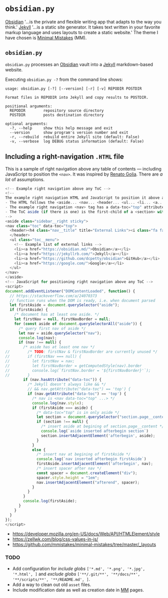# `obsidian.py`

[Obsidian](https://obsidian.md/) '&hellip;is the private and flexible writing app that adapts to the way you think.' [Jekyll](https://jekyllrb.com) '&hellip;is a static site generator. It takes text written in your favorite markup language and uses layouts to create a static website.' The theme I have chosen is [Minimal Mistakes](https://github.com/mmistakes/minimal-mistakes/) (MM).

## `obsidian.py`

`obsidian.py` processes an [Obsidian](https://obsidian.md/) vault into a [Jekyll](https://jekyllrb.com) markdown-based website.

Executing `obsidian.py -?` from the command line shows:

```python3
usage: obsidian.py [-?] [--version] [-r] [-v] REPODIR POSTDIR

Format files in REPODIR into Jekyll and copy results to POSTDIR.

positional arguments:
  REPODIR        repository source directory
  POSTDIR        posts destination directory

optional arguments:
  -?, --help     show this help message and exit
  --version      show program's version number and exit
  -r, --rebuild  rebuild entire Jekyll site (default: False)
  -v, --verbose  log DEBUG status information (default: False)
```

## Including a right-navigation `.HTML` file

This is a sample of right navigation above any table of contents &mdash; including JavaScript to position the `<nav>`. It was inspired by [Renato Golia](https://renatogolia.com/2020/10/22/creating-this-blog-theme/). There are *a lot* of assumptions.

```js
<!-- Example right navigation above any ToC -->
<!--
The example right navigation HTML and JavaScript to position it above any ToC is based on the Minimal Mistakes (MM) format and assumes:
- The HTML follows the <aside... <nav... <header... <ul... <li... <a... MM pattern exactly.
- The example right navigation <nav> tag has a data-toc="top" attribute.
- The ToC aside (if there is one) is the first-child of a <section> with class="page__content".
-->
<aside class="sidebar__right sticky">
<nav class="toc" data-toc="top">
  <header><h4 class="nav__title" title="External Links"><i class="fa fa-link"></i> External Links</h4>
  </header>
  <ul class="toc__menu">
    <!-- Example list of external links -->
    <li><a href="https://obsidian.md/">Obsidian</a></li>
    <li><a href="https://jekyllrb.com/">Jekyll</a></li>
    <li><a href="https://github.com/dcpetty/obsidian">GitHub</a></li>
    <li><a href="https://google.com/">Google</a></li>
  </ul>
</nav>
</aside>
<!-- JavaScript for positioning right navigation above any ToC -->
<script>
document.addEventListener("DOMContentLoaded", function() {
  // https://stackoverflow.com/a/24070373
  // function runs when the DOM is ready, i.e. when document parsed
  let firstAside = document.querySelector("aside");
  if (firstAside) {
    /* document has at least one aside. */
    let firstNav = null, firstNavBorder = null;
    for (const aside of document.querySelectorAll("aside")) {
      /* query first nav of aside */
      let nav = aside.querySelector("nav");
      console.log(nav);
      if (nav !== null) {
        /* aside has at least one nav */
//        /* TODO: firstNav & firstNavBorder are currently unused */
//        if (firstNav === null) {
//          let firstNav = nav;
//          let firstNavBorder = getComputedStyle(nav).border
//          console.log(`firstNav.border = '${firstNavBorder}'`);
//        }
        if (nav.hasAttribute("data-toc")) {
          /* Jekyll doesn't always like && */
          // && nav.getAttribute("data-toc") == 'top') {
          if (nav.getAttribute("data-toc") == 'top') {
            /* nav is <nav data-toc="top" ...> */
            console.log(nav.style);
            if (firstAside === aside) {
              /* data-toc="top" is in only aside */
              let section = document.querySelector("section.page__content");
              if (section !== null) {
                /* insert aside at begining of section.page__content */
                console.log(`aside inserted afterbegin section`)
                section.insertAdjacentElement('afterbegin', aside);
              }
            }
            else {
              /* insert nav at begining of firstAside */
              console.log(`nav inserted afterbegin firstAside`)
              firstAside.insertAdjacentElement('afterbegin', nav);   
              /* insert spacer after nav */
              const spacer = document.createElement("div");
              spacer.style.height = "1em";
              nav.insertAdjacentElement("afterend", spacer);
            }
          }
        }
        console.log(firstAside);
      }
    }
  }
});
</script>
```
- https://developer.mozilla.org/en-US/docs/Web/API/HTMLElement/style
- https://zellwk.com/blog/css-values-in-js/
- https://github.com/mmistakes/minimal-mistakes/tree/master/_layouts

### TODO

- Add configuration for *include globs* `['*.md', '*.png', '*.jpg', '*.html', ]` and *exclude globs* `['**/.git/**', '**/docs/**', '**/scripts/**', '**/README.md', ]`.
- Add a way to clean out old `asset` files.
- Include modification date as well as creation date in [MM](https://github.com/mmistakes/minimal-mistakes/) pages.